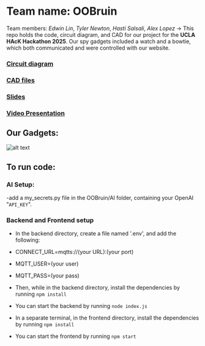 # Team name: OOBruin
Team members: *Edwin Lin*, *Tyler Newton*, *Hasti Salsali*, *Alex Lopez*
-> This repo holds the code, circuit diagram, and CAD for our project for the **UCLA HAcK Hackathon 2025**. Our spy gadgets included a watch and a bowtie, which both communicated and were controlled with our website.  

### [Circuit diagram](https://drive.google.com/file/d/10QwgVS3xziQsNO_BHqdusI0C0zyzDuw0/view?usp=sharing)

### [CAD files]()

### [Slides]()

### [Video Presentation]()

## Our Gadgets:
![alt text](image.jpg)

## To run code:

### AI Setup:
-add a my_secrets.py file in the OOBruin/AI folder, containing your OpenAI "`API_KEY`".

### Backend and Frontend setup

- In the backend directory, create a file named '.env', and add the following:

- CONNECT_URL=mqtts://(your URL):(your port)

- MQTT_USER=(your user)

- MQTT_PASS=(your pass)

- Then, while in the backend directory, install the dependencies by running
 `npm install` 
- You can start the backend by running 
  `node index.js`

- In a separate terminal, in the frontend directory, install the dependencies by running
 `npm install`
- You can start the frontend by running 
 `npm start`
